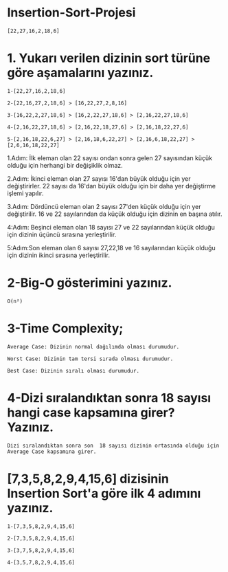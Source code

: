 # Insertion-Sort-Projesi
    [22,27,16,2,18,6] 
# 1. Yukarı verilen dizinin sort türüne göre aşamalarını yazınız.
    1-[22,27,16,2,18,6]                        
    
	2-[22,16,27,2,18,6] > [16,22,27,2,8,16]   
		
	3-[16,22,2,27,18,6] > [16,2,22,27,18,6] > [2,16,22,27,18,6]
    
    4-[2,16,22,27,18,6] > [2,16,22,18,27,6] > [2,16,18,22,27,6] 
	
  	5-[2,16,18,22,6,27] > [2,16,18,6,22,27] > [2,16,6,18,22,27] > [2,6,16,18,22,27]
   
		
1.Adım: İlk eleman olan 22 sayısı ondan sonra gelen 27 sayısından küçük olduğu için herhangi bir değişiklik olmaz. 	

2.Adım: İkinci eleman olan 27 sayısı 16'dan büyük olduğu için yer değiştirirler. 22 sayısı da 16'dan büyük olduğu için bir daha yer değiştirme işlemi yapılır.

3.Adım: Dördüncü eleman olan 2 sayısı 27'den küçük olduğu için yer değiştirilir. 16 ve 22 sayılarından da küçük olduğu için dizinin en başına atılır.

4:Adım: Beşinci eleman olan 18 sayısı 27 ve 22 sayılarından küçük olduğu için dizinin üçüncü sırasına yerleştirilir.

5:Adım:Son eleman olan 6 sayısı 27,22,18 ve 16 sayılarından küçük olduğu için dizinin ikinci sırasına yerleştirilir.

# 2-Big-O gösterimini yazınız.
	O(n²)

# 3-Time Complexity;

	Average Case: Dizinin normal dağılımda olması durumudur.

	Worst Case: Dizinin tam tersi sırada olması durumudur.

	Best Case: Dizinin sıralı olması durumudur.

# 4-Dizi sıralandıktan sonra 18 sayısı hangi case kapsamına girer? Yazınız.
	Dizi sıralandıktan sonra son  18 sayısı dizinin ortasında olduğu için Average Case kapsamına girer.
	
	
# [7,3,5,8,2,9,4,15,6] dizisinin Insertion Sort'a göre ilk 4 adımını yazınız.
	1-[7,3,5,8,2,9,4,15,6]

	2-[7,3,5,8,2,9,4,15,6]

	3-[3,7,5,8,2,9,4,15,6]

	4-[3,5,7,8,2,9,4,15,6]


	
